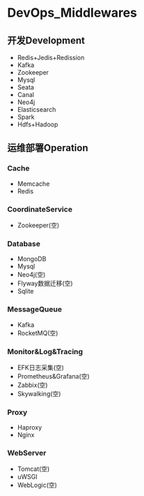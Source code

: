 # DevOps_Middlewares

## 开发Development
  - Redis+Jedis+Redission
  - Kafka
  - Zookeeper
  - Mysql
  - Seata
  - Canal
  - Neo4j
  - Elasticsearch
  - Spark
  - Hdfs+Hadoop

## 运维部署Operation
### Cache
  - Memcache
  - Redis
### CoordinateService
  - Zookeeper(空)
### Database
  - MongoDB
  - Mysql
  - Neo4j(空)
  - Flyway数据迁移(空)
  - Sqlite
### MessageQueue
  - Kafka
  - RocketMQ(空)
### Monitor&Log&Tracing
  - EFK日志采集(空)
  - Prometheus&Grafana(空)
  - Zabbix(空)
  - Skywalking(空)
### Proxy
  - Haproxy
  - Nginx
### WebServer
  - Tomcat(空)
  - uWSGI
  - WebLogic(空)